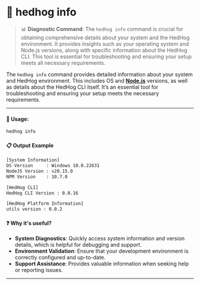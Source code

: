 # 🦔 hedhog info

> 📊 **Diagnostic Command**: The `hedhog info` command is crucial for obtaining comprehensive details about your system and the HedHog environment. It provides insights such as your operating system and Node.js versions, along with specific information about the HedHog CLI. This tool is essential for troubleshooting and ensuring your setup meets all necessary requirements.

The `hedhog info` command provides detailed information about your system and HedHog environment. This includes OS and [**Node.js**](https://nodejs.org) versions, as well as details about the HedHog CLI itself. It’s an essential tool for troubleshooting and ensuring your setup meets the necessary requirements.

---

#### 🚀 Usage:

```bash
hedhog info
```

#### 📋 Output Example

```bash
[System Information]
OS Version     : Windows 10.0.22631
NodeJS Version : v20.15.0
NPM Version    : 10.7.0

[HedHog CLI]
HedHog CLI Version : 0.0.16

[HedHog Platform Information]
utils version : 0.0.2
```

#### ❓ Why it's useful?

- **System Diagnostics**: Quickly access system information and version details, which is helpful for debugging and support.
- **Environment Validation**: Ensure that your development environment is correctly configured and up-to-date.
- **Support Assistance**: Provides valuable information when seeking help or reporting issues.

---
